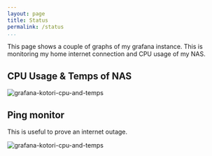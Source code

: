 ```yaml
---
layout: page
title: Status
permalink: /status
...
```


This page shows a couple of graphs of my grafana instance.
This is monitoring my home internet connection and CPU usage of my NAS.

## CPU Usage & Temps of NAS

![grafana-kotori-cpu-and-temps](https://grafana-renders.lucy.in.net/1.png)

## Ping monitor

This is useful to prove an internet outage.

![grafana-kotori-cpu-and-temps](https://grafana-renders.lucy.in.net/11.png)
